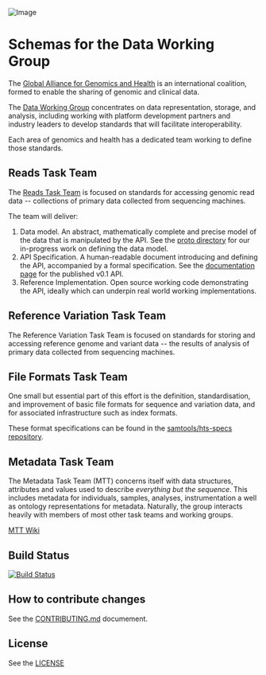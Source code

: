 ![Image](http://genomicsandhealth.org/files/logo_ga.png)


# Schemas for the Data Working Group


The [Global Alliance for Genomics and Health][ga4gh] is an international
coalition, formed to enable the sharing of genomic and clinical data.

The [Data Working
Group](http://genomicsandhealth.org/our-work/working-groups/data-working-group)
concentrates on data representation, storage, and analysis, including working
with platform development partners and industry leaders to develop standards
that will facilitate interoperability.

Each area of genomics and health has a dedicated team working to define those
standards.


## Reads Task Team

The [Reads Task Team](https://groups.google.com/forum/#!forum/dwgreadtaskteam)
is focused on standards for accessing genomic read data -- collections of
primary data collected from sequencing machines.

The team will deliver:

  1. Data model. An abstract, mathematically complete and precise model of the
     data that is manipulated by the API. See the [proto
     directory](src/main/resources/proto) for our in-progress work on defining
     the data model. 
  2. API Specification. A human-readable document introducing and defining the
     API, accompanied by a formal specification. See the [documentation
     page](http://ga4gh.org/#/apis/reads/v0.1) for the published v0.1
     API.
  3. Reference Implementation. Open source working code demonstrating the API,
     ideally which can underpin real world working implementations.

## Reference Variation Task Team

The Reference Variation Task Team is focused on standards for storing and
accessing reference genome and variant data -- the results of analysis of
primary data collected from sequencing machines.

## File Formats Task Team

One small but essential part of this effort is the definition,
standardisation, and improvement of basic file formats for sequence and
variation data, and for associated infrastructure such as index formats.

These format specifications can be found in the
[samtools/hts-specs repository][hts-specs].

[ga4gh]:      http://genomicsandhealth.org/
[hts-specs]:  https://github.com/samtools/hts-specs

## Metadata Task Team

The Metadata Task Team (MTT) concerns itself with data structures, attributes 
and values used to describe *everything but the sequence*.  This includes 
metadata for individuals, samples, analyses, instrumentation a well as 
ontology representations for metadata. Naturally, the group interacts 
heavily with members of most other task teams and working groups.

[MTT Wiki](https://github.com/ga4gh/metadata-team/wiki)


## Build Status

[![Build Status](https://travis-ci.org/ga4gh/schemas.svg?branch=master)](https://travis-ci.org/ga4gh/schemas)

## How to contribute changes

See the [CONTRIBUTING.md](CONTRIBUTING.md) documement.

## License

See the [LICENSE](LICENSE)
